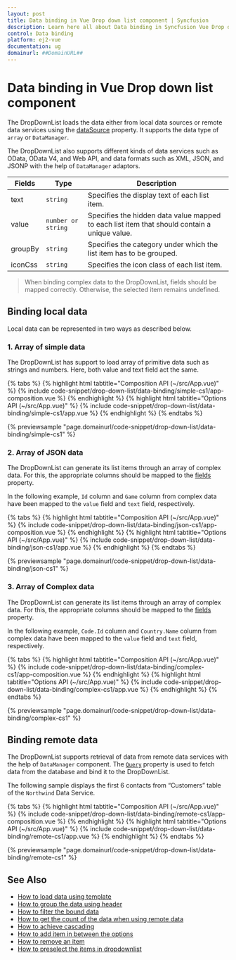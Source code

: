 ```yaml
---
layout: post
title: Data binding in Vue Drop down list component | Syncfusion
description: Learn here all about Data binding in Syncfusion Vue Drop down list component of Syncfusion Essential JS 2 and more.
control: Data binding 
platform: ej2-vue
documentation: ug
domainurl: ##DomainURL##
---
```


# Data binding in Vue Drop down list component

The DropDownList loads the data either from local data sources or remote data services using the [dataSource](https://ej2.syncfusion.com/vue/documentation/api/drop-down-list/#datasource) property. It supports the data type of `array` or `DataManager`.

The DropDownList also supports different kinds of data services such as OData, OData V4, and Web API, and data formats such as XML, JSON, and JSONP with the help of `DataManager` adaptors.

| Fields | Type | Description |
|------|------|-------------|
| text |  `string` | Specifies the display text of each list item. |
| value |  `number or string` | Specifies the hidden data value mapped to each list item that should contain a unique value. |
| groupBy |  `string` | Specifies the category under which the list item has to be grouped. |
| iconCss |  `string` | Specifies the icon class of each list item. |

> When binding complex data to the DropDownList, fields should be mapped correctly. Otherwise, the selected item remains undefined.

## Binding local data

Local data can be represented in two ways as described below.

### 1. Array of simple data

The DropDownList has support to load array of primitive data such as strings and numbers. Here, both value and text field act the same.

{% tabs %}
{% highlight html tabtitle="Composition API (~/src/App.vue)" %}
{% include code-snippet/drop-down-list/data-binding/simple-cs1/app-composition.vue %}
{% endhighlight %}
{% highlight html tabtitle="Options API (~/src/App.vue)" %}
{% include code-snippet/drop-down-list/data-binding/simple-cs1/app.vue %}
{% endhighlight %}
{% endtabs %}
        
{% previewsample "page.domainurl/code-snippet/drop-down-list/data-binding/simple-cs1" %}

### 2. Array of JSON data

The DropDownList can generate its list items through an array of complex data. For this, the appropriate columns should be mapped to the [fields](https://ej2.syncfusion.com/vue/documentation/api/drop-down-list/#fields) property.

In the following example, `Id` column and `Game` column from complex data have been mapped to the `value` field and `text` field, respectively.

{% tabs %}
{% highlight html tabtitle="Composition API (~/src/App.vue)" %}
{% include code-snippet/drop-down-list/data-binding/json-cs1/app-composition.vue %}
{% endhighlight %}
{% highlight html tabtitle="Options API (~/src/App.vue)" %}
{% include code-snippet/drop-down-list/data-binding/json-cs1/app.vue %}
{% endhighlight %}
{% endtabs %}
        
{% previewsample "page.domainurl/code-snippet/drop-down-list/data-binding/json-cs1" %}

### 3. Array of Complex data

The DropDownList can generate its list items through an array of complex data. For this, the appropriate columns should be mapped to the [fields](https://ej2.syncfusion.com/vue/documentation/api/drop-down-list/#fields) property.

In the following example, `Code.Id` column and `Country.Name` column from complex data have been mapped to the `value` field and `text` field, respectively.

{% tabs %}
{% highlight html tabtitle="Composition API (~/src/App.vue)" %}
{% include code-snippet/drop-down-list/data-binding/complex-cs1/app-composition.vue %}
{% endhighlight %}
{% highlight html tabtitle="Options API (~/src/App.vue)" %}
{% include code-snippet/drop-down-list/data-binding/complex-cs1/app.vue %}
{% endhighlight %}
{% endtabs %}
        
{% previewsample "page.domainurl/code-snippet/drop-down-list/data-binding/complex-cs1" %}

## Binding remote data

The DropDownList supports retrieval of data from remote data services with the help of `DataManager` component. The [`Query`](https://ej2.syncfusion.com/vue/documentation/api/drop-down-list/#query) property is used to fetch data from the database and bind it to the DropDownList.

The following sample displays the first 6 contacts from “Customers” table of the `Northwind` Data Service.

{% tabs %}
{% highlight html tabtitle="Composition API (~/src/App.vue)" %}
{% include code-snippet/drop-down-list/data-binding/remote-cs1/app-composition.vue %}
{% endhighlight %}
{% highlight html tabtitle="Options API (~/src/App.vue)" %}
{% include code-snippet/drop-down-list/data-binding/remote-cs1/app.vue %}
{% endhighlight %}
{% endtabs %}
        
{% previewsample "page.domainurl/code-snippet/drop-down-list/data-binding/remote-cs1" %}

## See Also

* [How to load data using template](./templates#item-template)
* [How to group the data using header](./grouping/)
* [How to filter the bound data](./filtering/)
* [How to get the count of the data when using remote data](./how-to/remote-data-bind/)
* [How to achieve cascading](./how-to/cascading/)
* [How to add item in between the options](./how-to/add-item/)
* [How to remove an item](./how-to/remove-item/)
* [How to preselect the items in dropdownlist](./how-to/multiple-cascading/)